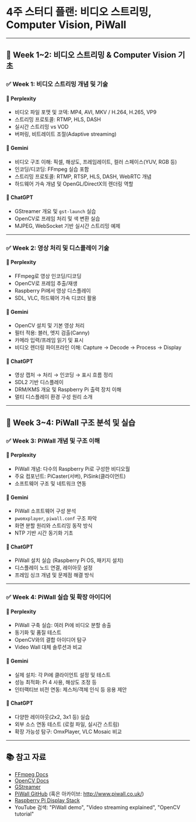 # 4주 스터디 플랜: 비디오 스트리밍, Computer Vision, PiWall

---

## 📅 Week 1~2: 비디오 스트리밍 & Computer Vision 기초

### ✅ Week 1: 비디오 스트리밍 개념 및 기술

#### 📌 Perplexity

- 비디오 파일 포맷 및 코덱: MP4, AVI, MKV / H.264, H.265, VP9
- 스트리밍 프로토콜: RTMP, HLS, DASH
- 실시간 스트리밍 vs VOD
- 버퍼링, 비트레이트 조절(Adaptive streaming)

#### 📌 Gemini

- 비디오 구조 이해: 픽셀, 해상도, 프레임레이트, 컬러 스페이스(YUV, RGB 등)
- 인코딩/디코딩: FFmpeg 실습 포함
- 스트리밍 프로토콜: RTMP, RTSP, HLS, DASH, WebRTC 개념
- 하드웨어 가속 개념 및 OpenGL/DirectX의 렌더링 역할

#### 📌 ChatGPT

- GStreamer 개요 및 `gst-launch` 실습
- OpenCV로 프레임 처리 및 색 변환 실습
- MJPEG, WebSocket 기반 실시간 스트리밍 예제

---

### ✅ Week 2: 영상 처리 및 디스플레이 기술

#### 📌 Perplexity

- FFmpeg로 영상 인코딩/디코딩
- OpenCV로 프레임 추출/재생
- Raspberry Pi에서 영상 디스플레이
- SDL, VLC, 하드웨어 가속 디코더 활용

#### 📌 Gemini

- OpenCV 설치 및 기본 영상 처리
- 필터 적용: 블러, 엣지 검출(Canny)
- 카메라 입력/프레임 읽기 및 표시
- 비디오 렌더링 파이프라인 이해: Capture → Decode → Process → Display

#### 📌 ChatGPT

- 영상 캡처 → 처리 → 인코딩 → 표시 흐름 정리
- SDL2 기반 디스플레이
- DRM/KMS 개요 및 Raspberry Pi 출력 장치 이해
- 멀티 디스플레이 환경 구성 원리 소개

---

## 📅 Week 3~4: PiWall 구조 분석 및 실습

### ✅ Week 3: PiWall 개념 및 구조 이해

#### 📌 Perplexity

- PiWall 개념: 다수의 Raspberry Pi로 구성한 비디오월
- 주요 컴포넌트: PiCaster(서버), PiSink(클라이언트)
- 소프트웨어 구조 및 네트워크 연동

#### 📌 Gemini

- PiWall 소프트웨어 구성 분석
- `pwomxplayer`, `piwall.conf` 구조 파악
- 화면 분할 원리와 스트리밍 동작 방식
- NTP 기반 시간 동기화 기초

#### 📌 ChatGPT

- PiWall 설치 실습 (Raspberry Pi OS, 패키지 설치)
- 디스플레이 노드 연결, 레이아웃 설정
- 프레임 싱크 개념 및 문제점 해결 방식

---

### ✅ Week 4: PiWall 실습 및 확장 아이디어

#### 📌 Perplexity

- PiWall 구축 실습: 여러 Pi에 비디오 분할 송출
- 동기화 및 품질 테스트
- OpenCV와의 결합 아이디어 탐구
- Video Wall 대체 솔루션과 비교

#### 📌 Gemini

- 실제 설치: 각 Pi에 클라이언트 설정 및 테스트
- 성능 최적화: Pi 4 사용, 해상도 조정 등
- 인터랙티브 비전 연동: 제스처/객체 인식 등 응용 제안

#### 📌 ChatGPT

- 다양한 레이아웃(2x2, 3x1 등) 실습
- 외부 소스 연동 테스트 (로컬 파일, 실시간 스트림)
- 확장 가능성 탐구: OmxPlayer, VLC Mosaic 비교

---

## 📚 참고 자료

- [FFmpeg Docs](https://ffmpeg.org/documentation.html)
- [OpenCV Docs](https://docs.opencv.org/)
- [GStreamer](https://gstreamer.freedesktop.org/)
- [PiWall GitHub](https://github.com/πwall/piwall) (혹은 아카이브: http://www.piwall.co.uk/)
- [Raspberry Pi Display Stack](https://www.raspberrypi.com/documentation/computers/display.html)
- YouTube 검색: "PiWall demo", "Video streaming explained", "OpenCV tutorial"
